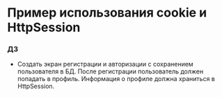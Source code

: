 # Пример использования cookie и HttpSession

### ДЗ
- Создать экран регистрации и авторизации
с сохранением пользователя в БД. После регистрации
пользователь должен попадать в профиль. 
Информация о профиле должна храниться в HttpSession.
